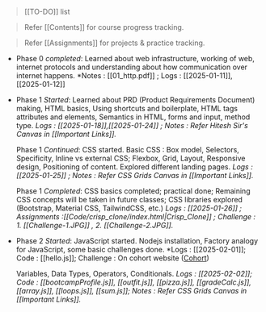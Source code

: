 >[[TO-DO]] list

>Refer [[Contents]] for course progress tracking.

>Refer [[Assignments]] for projects & practice tracking.

- Phase 0 *completed*: 
	Learned about web infrastructure, working of web, internet protocols and understanding about how communication over internet happens. *Notes : [[01_http.pdf]] ; Logs : [[2025-01-11]], [[2025-01-12]]

- Phase 1 *Started*: 
	Learned about PRD (Product Requirements Document) making, HTML basics, Using shortcuts and boilerplate, HTML tags attributes and elements, Semantics in HTML, forms and input, method type. *Logs : [[2025-01-18]],[[2025-01-24]]  ; Notes : Refer Hitesh Sir's Canvas in [[Important Links]].*
	
  Phase 1 *Continued*: 
	CSS started. Basic CSS : Box model, Selectors, Specificity, Inline vs external CSS; Flexbox, Grid, Layout, Responsive design, Positioning of content. Explored different landing pages. *Logs : [[2025-01-25]] ; Notes : Refer CSS Grids Canvas in [[Important Links]].* 

	Phase 1 *Completed*:
	CSS basics completed; practical done; Remaining CSS concepts will be taken in future classes; CSS libraries explored (Bootstrap, Material CSS, TailwindCSS, etc.) *Logs : [[2025-01-26]] ; Assignments :[[Code/crisp_clone/index.html|Crisp_Clone]] ; Challenge : 1. [[Challenge-1.JPG]] , 2. [[Challenge-2.JPG]].*

- Phase 2 *Started*:
	JavaScript started. Nodejs installation, Factory analogy for JavaScript,
	some basic challenges done. *Logs : [[2025-02-01]]; Code : [[hello.js]];
	Challenge : On cohort website ([Cohort](https://courses.chaicode.com/learn/batch/Web-Dev-Cohort))
	
	Variables, Data Types, Operators, Conditionals. *Logs : [[2025-02-02]]; 
	Code : [[bootcampProfile.js]], [[outfit.js]], [[pizza.js]], [[gradeCalc.js]], [[array.js]], [[loops.js]], [[sum.js]]; Notes : Refer CSS Grids Canvas in [[Important Links]].*
